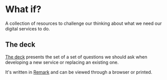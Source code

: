 # What if?

A collection of resources to challenge our thinking about what we need our digital services to do.

## The deck

[The deck](https://rawgit.com/danielabel/what-ifs/master/what-ifs-remark-deck.html) presents the set of a set of questions we should ask when developing a new service or replacing an existing one.

It's written in [Remark](http://remarkjs.com/) and can be viewed through a browser or printed.
